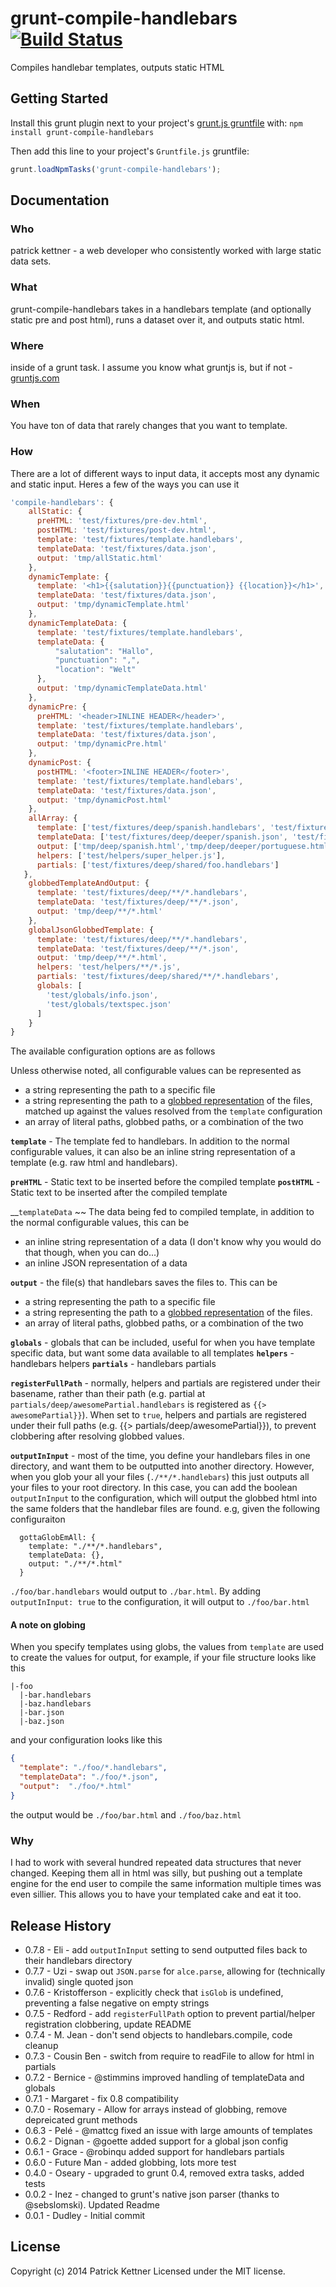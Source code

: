 # grunt-compile-handlebars [![Build Status](https://secure.travis-ci.org/patrickkettner/grunt-compile-handlebars.png?branch=master)](http://travis-ci.org/patrickkettner/grunt-compile-handlebars)

Compiles handlebar templates, outputs static HTML

## Getting Started
Install this grunt plugin next to your project's [grunt.js gruntfile][getting_started] with: `npm install grunt-compile-handlebars`

Then add this line to your project's `Gruntfile.js` gruntfile:

```javascript
grunt.loadNpmTasks('grunt-compile-handlebars');
```

[grunt]: https://github.com/gruntjs/grunt
[getting_started]: https://github.com/gruntjs/grunt/blob/master/docs/getting_started.md

## Documentation
### Who
patrick kettner - a web developer who consistently worked with large static data sets.

### What
grunt-compile-handlebars takes in a handlebars template (and optionally static pre and post html), runs a dataset over it, and outputs static html.

### Where
inside of a grunt task. I assume you know what gruntjs is, but if not - [gruntjs.com](http://gruntjs.com)

### When
You have ton of data that rarely changes that you want to template.

### How
There are a lot of different ways to input data, it accepts most any dynamic and static
input.
Heres a few of the ways you can use it

```javascript
'compile-handlebars': {
    allStatic: {
      preHTML: 'test/fixtures/pre-dev.html',
      postHTML: 'test/fixtures/post-dev.html',
      template: 'test/fixtures/template.handlebars',
      templateData: 'test/fixtures/data.json',
      output: 'tmp/allStatic.html'
    },
    dynamicTemplate: {
      template: '<h1>{{salutation}}{{punctuation}} {{location}}</h1>',
      templateData: 'test/fixtures/data.json',
      output: 'tmp/dynamicTemplate.html'
    },
    dynamicTemplateData: {
      template: 'test/fixtures/template.handlebars',
      templateData: {
          "salutation": "Hallo",
          "punctuation": ",",
          "location": "Welt"
      },
      output: 'tmp/dynamicTemplateData.html'
    },
    dynamicPre: {
      preHTML: '<header>INLINE HEADER</header>',
      template: 'test/fixtures/template.handlebars',
      templateData: 'test/fixtures/data.json',
      output: 'tmp/dynamicPre.html'
    },
    dynamicPost: {
      postHTML: '<footer>INLINE HEADER</footer>',
      template: 'test/fixtures/template.handlebars',
      templateData: 'test/fixtures/data.json',
      output: 'tmp/dynamicPost.html'
    },
    allArray: {
      template: ['test/fixtures/deep/spanish.handlebars', 'test/fixtures/deep/deeper/portuguese.handlebars'],
      templateData: ['test/fixtures/deep/deeper/spanish.json', 'test/fixtures/deep/deeper/portuguese.json'],
      output: ['tmp/deep/spanish.html','tmp/deep/deeper/portuguese.html'],
      helpers: ['test/helpers/super_helper.js'],
      partials: ['test/fixtures/deep/shared/foo.handlebars']
   },
    globbedTemplateAndOutput: {
      template: 'test/fixtures/deep/**/*.handlebars',
      templateData: 'test/fixtures/deep/**/*.json',
      output: 'tmp/deep/**/*.html'
    },
    globalJsonGlobbedTemplate: {
      template: 'test/fixtures/deep/**/*.handlebars',
      templateData: 'test/fixtures/deep/**/*.json',
      output: 'tmp/deep/**/*.html',
      helpers: 'test/helpers/**/*.js',
      partials: 'test/fixtures/deep/shared/**/*.handlebars',
      globals: [
        'test/globals/info.json',
        'test/globals/textspec.json'
      ]
    }
}
```

The available configuration options are as follows

Unless otherwise noted, all configurable values can be represented as
* a string representing the path to a specific file
* a string representing the path to a [globbed representation](http://gruntjs.com/api/grunt.file#globbing-patterns) of the files, matched up against the values resolved from the `template` configuration
* an array of literal paths, globbed paths, or a combination of the two

__`template`__ - The template fed to handlebars. In addition to the normal configurable values, it can also be an inline string representation of a template (e.g. raw html and handlebars).

__`preHTML`__ - Static text to be inserted before the compiled template
__`postHTML`__ - Static text to be inserted after the compiled template

__`templateData` ~~ The data being fed to compiled template, in addition to the normal configurable values, this can be
* an inline string representation of a data (I don't know why you would do that though, when you can do...)
* an inline JSON representation of a data

__`output`__ - the file(s) that handlebars saves the files to. This can be
* a string representing the path to a specific file
* a string representing the path to a [globbed representation](http://gruntjs.com/api/grunt.file#globbing-patterns) of the files.
* an array of literal paths, globbed paths, or a combination of the two

__`globals`__ - globals that can be included, useful for when you have template specific data, but want some data available to all templates
__`helpers`__ - handlebars helpers
__`partials`__ - handlebars partials

__`registerFullPath`__ - normally, helpers and partials are registered under their basename, rather than their path (e.g. partial at `partials/deep/awesomePartial.handlebars` is registered as `{{> awesomePartial}}`). When set to `true`, helpers and partials are registered under their full paths (e.g. {{> partials/deep/awesomePartial}}), to prevent clobbering after resolving globbed values.

__`outputInInput`__ - most of the time, you define your handlebars files in one directory, and want them to be outputted into another directory. However, when you glob your all your files (`./**/*.handlebars`) this just outputs all your files to your root directory. In this case, you can add the boolean `outputInInput` to the configuration, which will output the globbed html into the same folders that the handlebar files are found. e.g, given the following configuraiton

```
  gottaGlobEmAll: {
    template: "./**/*.handlebars",
    templateData: {},
    output: "./**/*.html"
  }
```

`./foo/bar.handlebars` would output to `./bar.html`. By adding `outputInInput: true` to the configuration, it will output to `./foo/bar.html`

#### A note on globing

When you specify templates using globs, the values from `template` are used to create the values for output, for example, if your file structure looks like this

```
|-foo
  |-bar.handlebars
  |-baz.handlebars
  |-bar.json
  |-baz.json
```

and your configuration looks like this

```JSON
{
  "template": "./foo/*.handlebars",
  "templateData": "./foo/*.json",
  "output":  "./foo/*.html"
}
```

the output would be `./foo/bar.html` and `./foo/baz.html`


### Why
I had to work with several hundred repeated data structures that never changed. Keeping them all in html was silly, but pushing out a template engine for the end user to compile the same information multiple times was even sillier. This allows you to have your templated cake and eat it too.

## Release History
 * 0.7.8 - Eli - add `outputInInput` setting to send outputted files back to their handlebars directory
 * 0.7.7 - Uzi - swap out `JSON.parse` for `alce.parse`, allowing for (technically invalid) single quoted json
 * 0.7.6 - Kristofferson - explicitly check that `isGlob` is undefined, preventing a false negative on empty strings
 * 0.7.5 - Redford - add `registerFullPath` option to prevent partial/helper registration clobbering, update README
 * 0.7.4 - M. Jean - don't send objects to handlebars.compile, code cleanup
 * 0.7.3 - Cousin Ben - switch from require to readFile to allow for html in partials
 * 0.7.2 - Bernice - @stimmins improved handling of templateData and globals
 * 0.7.1 - Margaret - fix 0.8 compatibility
 * 0.7.0 - Rosemary - Allow for arrays instead of globbing, remove depreicated grunt methods
 * 0.6.3 - Pelé  - @mattcg fixed an issue with large amounts of templates
 * 0.6.2 - Dignan  - @goette added support for a global json config
 * 0.6.1 - Grace  - @robinqu added support for handlebars partials
 * 0.6.0 - Future Man - added globbing, lots more test
 * 0.4.0 - Oseary - upgraded to grunt 0.4, removed extra tasks, added tests
 * 0.0.2 - Inez - changed to grunt's native json parser (thanks to @sebslomski). Updated Readme
 * 0.0.1 - Dudley - Initial commit

## License
Copyright (c) 2014 Patrick Kettner
Licensed under the MIT license.
